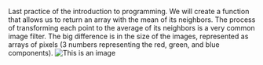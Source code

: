 Last practice of the introduction to programming.
We will create a function that allows us to return an array with the mean of its neighbors. The process of transforming each point to the average of its neighbors is a very common image filter. The big difference is in the size of the images, represented as arrays of pixels (3 numbers representing the red, green, and blue components).
![This is an image](https://i.pinimg.com/564x/99/f0/1f/99f01feb0a5b9ed2646f0e80ebedba9e.jpg)
